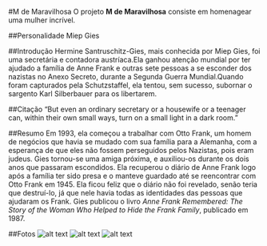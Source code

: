 #M de Maravilhosa
O projeto **M de Maravilhosa** consiste em homenagear uma mulher incrível.

##Personalidade
Miep Gies

##Introdução 
Hermine Santruschitz-Gies, mais conhecida por Miep Gies, foi uma secretária e contadora austríaca.Ela ganhou atenção mundial por ter ajudado a família de Anne Frank e outras sete pessoas a se esconder dos nazistas no Anexo Secreto, durante a Segunda Guerra Mundial.Quando foram capturados pela Schutzstaffel, ela tentou, sem sucesso, subornar o sargento Karl Silberbauer para os libertarem.

##Citação
“But even an ordinary secretary or a housewife or a teenager can, within their own small ways, turn on a small light in a dark room.”

##Resumo 
Em 1993, ela começou a trabalhar com Otto Frank, um homem de negócios que havia se mudado com sua família para a Alemanha, com a esperança de que eles não fossem perseguidos pelos Nazistas, pois eram judeus. Gies tornou-se uma amiga próxima, e auxiliou-os  durante os dois anos que passaram escondidos. Ela recuperou o diário de Anne Frank logo após a família ter sido presa e o manteve guardado até se reencontrar com Otto Frank em 1945. Ela ficou feliz que o diário não foi revelado, senão teria que destruí-lo, já que nele havia todas as identidades das pessoas que ajudaram os Frank. Gies publicou o livro *Anne Frank Remembered: The Story of the Woman Who Helped to Hide the Frank Family*, publicado em 1987.

##Fotos
![alt text](https://upload.wikimedia.org/wikipedia/commons/thumb/c/c2/Miep_Gies_%281987%29.jpg/800px-Miep_Gies_%281987%29.jpg)
![alt text](https://upload.wikimedia.org/wikipedia/commons/5/53/Miep_Gies_en_Otto_Frank_%281961%29.jpg)
![alt text](https://www.yadvashem.org/sites/default/files/0706_2_0.jpg)


